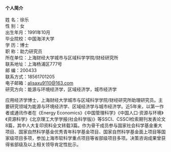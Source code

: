 <b>个人简介</b></br></br>
姓    名：徐乐</br>
性    别：女</br>
出生年月：1991年10月</br>
毕业院校：中国海洋大学</br>
学    历：博士</br>
职    称：助力研究员</br>
所在单位：上海财经大学城市与区域科学学院/财经研究所</br>
联系地址：上海杨浦区777号</br>
邮    编：200433</br>
联系方式：18561701205</br>
电子邮箱：alisaxu9110@163.com</br>
研究方向：能源与环境经济学，区域经济学，城市经济学</br>

应用经济学博士，上海财经大学城市与区域科学学院/财经研究所助理研究员。主要研究领域为能源与环境经济学、区域经济学与城市经济学。近5年来，以第一作者或通讯作者在《Energy Economics》《中国管理科学》《中国人口·资源与环境》《资源科学》《北京理工大学学报(社会科学版)》等SSCI、CSSCI检索期刊发表论文8篇，其中人大复印资料全文转载3篇。作为骨干成员参与国家社会科学基金重大项目、国家自然科学基金优秀青年科学基金项目、国家自然科学基金面上项目等国家级项目多项，参加上海市软科学重点项目等省部级项目多项。决策咨询成果曾获得省部级及以上相关领导肯定性批示。
